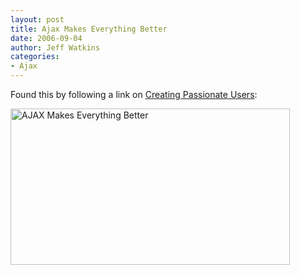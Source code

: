 ```yaml
---
layout: post
title: Ajax Makes Everything Better
date: 2006-09-04
author: Jeff Watkins
categories:
- Ajax
---
```


Found this by following a link on [Creating Passionate Users](http://headrush.typepad.com/creating_passionate_users/):

<a href="http://blaugh.com/2006/08/21/ajax-makes-everything-better/" rel="bookmark"><img class="comic" title="AJAX Makes Everything Better" alt="AJAX Makes Everything Better" src="http://blaugh.com/cartoons/060821_ajax_marketing.gif" width="447" height="250"/></a>